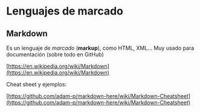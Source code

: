 # Lenguajes de marcado 
## Markdown
Es un lenguaje de _marcado_ (**markup**), como HTML, XML...
Muy usado para documentación (sobre todo en GitHub)

[https://en.wikipedia.org/wiki/Markdown](https://en.wikipedia.org/wiki/Markdown)


Cheat sheet y ejemplos:

[https://github.com/adam-p/markdown-here/wiki/Markdown-Cheatsheet](https://github.com/adam-p/markdown-here/wiki/Markdown-Cheatsheet)



